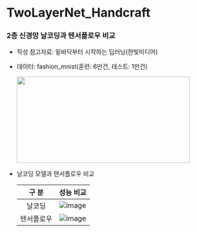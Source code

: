 # TwoLayerNet_Handcraft
### 2층 신경망 날코딩과 텐서플로우 비교
* 작성 참고자료: 밑바닥부터 시작하는 딥러닝(한빛미디어)
* 데이터: fashion_mnist(훈련: 6만건, 테스트: 1만건)

  <img src="https://user-images.githubusercontent.com/72850237/133616980-dd203c93-b0f0-41bb-a870-72cd087ae61c.png" width="400px" height="200px"/></img>
* 날코딩 모델과 텐서플로우 비교

  |구 분|성능 비교|
  |:--:|:--:|
  |날코딩|![image](https://user-images.githubusercontent.com/72850237/133619589-90fa2229-722e-414f-9c25-c6416b82d060.png)|
  |텐서플로우|![image](https://user-images.githubusercontent.com/72850237/133619652-754a16f1-6381-48f4-bc09-810fc44eebed.png)|
